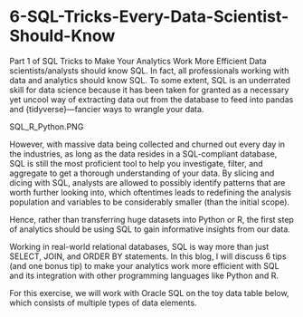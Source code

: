 # 6-SQL-Tricks-Every-Data-Scientist-Should-Know
Part 1 of SQL Tricks to Make Your Analytics Work More Efficient
Data scientists/analysts should know SQL. In fact, all professionals working with data and analytics should know SQL. To some extent, SQL is an underrated skill for data science because it has been taken for granted as a necessary yet uncool way of extracting data out from the database to feed into pandas and {tidyverse}—fancier ways to wrangle your data.

SQL_R_Python.PNG

However, with massive data being collected and churned out every day in the industries, as long as the data resides in a SQL-compliant database, SQL is still the most proficient tool to help you investigate, filter, and aggregate to get a thorough understanding of your data. By slicing and dicing with SQL, analysts are allowed to possibly identify patterns that are worth further looking into, which oftentimes leads to redefining the analysis population and variables to be considerably smaller (than the initial scope).

Hence, rather than transferring huge datasets into Python or R, the first step of analytics should be using SQL to gain informative insights from our data.

Working in real-world relational databases, SQL is way more than just SELECT, JOIN, and ORDER BY statements. In this blog, I will discuss 6 tips (and one bonus tip) to make your analytics work more efficient with SQL and its integration with other programming languages like Python and R.

For this exercise, we will work with Oracle SQL on the toy data table below, which consists of multiple types of data elements.
